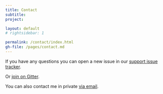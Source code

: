 ```yaml
---
title: Contact
subtitle: 
project: 

layout: default
# rightsidebar: 1

permalink: /contact/index.html
gh-file: /pages/contact.md
---
```

If you have any questions you can open a new issue in our [support issue tracker](https://github.com/bugtrackr/bumpy-booby/issues).

Or [join on Gitter](https://gitter.im/bugtrackr).

You can also contact me in private [via email](https://spamty.eu/mail/v4/89/H9lglkqsQua90b9c8d/).
